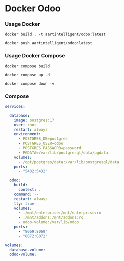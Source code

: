 Docker Odoo
=============

### Usage Docker

```shell
docker build . -t aartintelligent/odoo:latest
```

```shell
docker push aartintelligent/odoo:latest
```

### Usage Docker Compose

```shell
docker compose build
```

```shell
docker compose up -d
```

```shell
docker compose down -v
```

### Compose

```yaml
services:

  database:
    image: postgres:17
    user: root
    restart: always
    environment:
      - POSTGRES_DB=postgres
      - POSTGRES_USER=odoo
      - POSTGRES_PASSWORD=password
      - PGDATA=/var/lib/postgresql/data/pgdata
    volumes:
      - /opt/postgres/data:/var/lib/postgresql/data
    ports:
      - "5432:5432"

  odoo:
    build:
      context: .
    command: --
    restart: always
    tty: true
    volumes:
      - ./mnt/enterprise:/mnt/enterprise:ro
      - ./mnt/addons:/mnt/addons:ro
      - odoo-volume:/var/lib/odoo
    ports:
      - "8069:8069"
      - "8072:8072"

volumes:
  database-volume:
  odoo-volume:
```